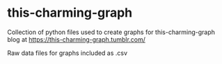 # this-charming-graph

Collection of python files used to create graphs for this-charming-graph blog at https://this-charming-graph.tumblr.com/

Raw data files for graphs included as .csv
